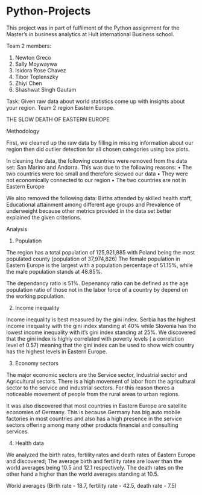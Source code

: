# Python-Projects
This project was in part of fulfilment of the Python assignment for the Master’s in business analytics at Hult international Business school.

Team 2 members:
1.	Newton Greco
2.	Sally Moywaywa
3.	Isidora Rose Chavez
4.	Tibor Toplenszky
5.	Zhiyi Chen
6.	Shashwat Singh Gautam


Task:
Given raw data about world statistics come up with insights about your region.
Team 2 region Eastern Europe.

THE SLOW DEATH OF EASTERN EUROPE

Methodology

First, we cleaned up the raw data by filling in missing information about our region then did outlier detection for all chosen categories using box plots.

In cleaning the data, the following countries were removed from the data set: San Marino and Andorra. This was due to the following reasons:
•	The two countries were too small and therefore skewed our data 
•	They were not economically connected to our region
•	The two countries are not in Eastern Europe

We also removed the following data: Births attended by skilled health staff, Educational attainment among different age groups and Prevalence of underweight because other metrics provided in the data set better explained the given criterions.

Analysis 

1.	Population

The region has a total population of 125,921,885 with Poland being the most populated county (population of 37,974,826)
The female population in Eastern Europe is the largest with a population percentage of 51.15%, while the male population stands at 48.85%.

The dependancy ratio is 51%.
Depenancy ratio can be defined as the age population ratio of those not in the labor force of a country by depend on the working population.

2.	Income inequality

Income inequality is best measured by the gini index.
Serbia has the highest income inequality with the gini index standing at 40% while Slovenia has the lowest income inequality with it’s gini index standing at 25%.
We discovered that the gini index is highly correlated with poverty levels ( a correlation level of 0.57) meaning that the gini index can be used to show wich country has the highest levels in Eastern Europe.

3.	Economy sectors

The major economic sectors are the Service sector, Industrial sector and Agricultural sectors.
There is a high movement of labor from the agricultural sector to the service and industrial sectors. 
For this reason theres a noticeable movement of people from the rural areas to urban regions.

It was also discovered that most countries in Eastern Europe are satellite economies of Germany. This is because Germany has big auto mobile factories in most countries and also has a high presence in the service sectors offering among many other products financial and consulting services.

4.	Health data

We analyzed the birth rates, fertility rates and death rates of Eastern Europe and discovered;
The average birth and fertility rates are lower than the world averages being 10.5 and 12.1 respectively.
The death rates on the other hand a higher than the world averages standing at 10.5.

World averages (Birth rate - 18.7, fertility rate - 42.5, death rate - 7.5)


